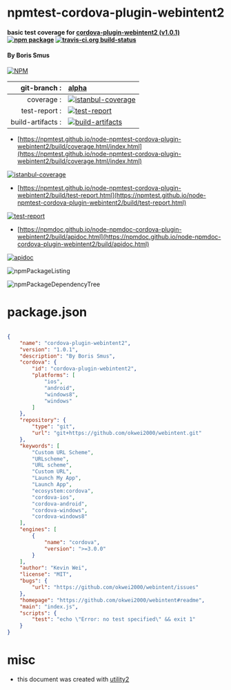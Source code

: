 # npmtest-cordova-plugin-webintent2

#### basic test coverage for  [cordova-plugin-webintent2 (v1.0.1)](https://github.com/okwei2000/webintent#readme)  [![npm package](https://img.shields.io/npm/v/npmtest-cordova-plugin-webintent2.svg?style=flat-square)](https://www.npmjs.org/package/npmtest-cordova-plugin-webintent2) [![travis-ci.org build-status](https://api.travis-ci.org/npmtest/node-npmtest-cordova-plugin-webintent2.svg)](https://travis-ci.org/npmtest/node-npmtest-cordova-plugin-webintent2)

#### By Boris Smus

[![NPM](https://nodei.co/npm/cordova-plugin-webintent2.png?downloads=true&downloadRank=true&stars=true)](https://www.npmjs.com/package/cordova-plugin-webintent2)

| git-branch : | [alpha](https://github.com/npmtest/node-npmtest-cordova-plugin-webintent2/tree/alpha)|
|--:|:--|
| coverage : | [![istanbul-coverage](https://npmtest.github.io/node-npmtest-cordova-plugin-webintent2/build/coverage.badge.svg)](https://npmtest.github.io/node-npmtest-cordova-plugin-webintent2/build/coverage.html/index.html)|
| test-report : | [![test-report](https://npmtest.github.io/node-npmtest-cordova-plugin-webintent2/build/test-report.badge.svg)](https://npmtest.github.io/node-npmtest-cordova-plugin-webintent2/build/test-report.html)|
| build-artifacts : | [![build-artifacts](https://npmtest.github.io/node-npmtest-cordova-plugin-webintent2/glyphicons_144_folder_open.png)](https://github.com/npmtest/node-npmtest-cordova-plugin-webintent2/tree/gh-pages/build)|

- [https://npmtest.github.io/node-npmtest-cordova-plugin-webintent2/build/coverage.html/index.html](https://npmtest.github.io/node-npmtest-cordova-plugin-webintent2/build/coverage.html/index.html)

[![istanbul-coverage](https://npmtest.github.io/node-npmtest-cordova-plugin-webintent2/build/screenCapture.buildCi.browser.%252Ftmp%252Fbuild%252Fcoverage.lib.html.png)](https://npmtest.github.io/node-npmtest-cordova-plugin-webintent2/build/coverage.html/index.html)

- [https://npmtest.github.io/node-npmtest-cordova-plugin-webintent2/build/test-report.html](https://npmtest.github.io/node-npmtest-cordova-plugin-webintent2/build/test-report.html)

[![test-report](https://npmtest.github.io/node-npmtest-cordova-plugin-webintent2/build/screenCapture.buildCi.browser.%252Ftmp%252Fbuild%252Ftest-report.html.png)](https://npmtest.github.io/node-npmtest-cordova-plugin-webintent2/build/test-report.html)

- [https://npmdoc.github.io/node-npmdoc-cordova-plugin-webintent2/build/apidoc.html](https://npmdoc.github.io/node-npmdoc-cordova-plugin-webintent2/build/apidoc.html)

[![apidoc](https://npmdoc.github.io/node-npmdoc-cordova-plugin-webintent2/build/screenCapture.buildCi.browser.%252Ftmp%252Fbuild%252Fapidoc.html.png)](https://npmdoc.github.io/node-npmdoc-cordova-plugin-webintent2/build/apidoc.html)

![npmPackageListing](https://npmtest.github.io/node-npmtest-cordova-plugin-webintent2/build/screenCapture.npmPackageListing.svg)

![npmPackageDependencyTree](https://npmtest.github.io/node-npmtest-cordova-plugin-webintent2/build/screenCapture.npmPackageDependencyTree.svg)



# package.json

```json

{
    "name": "cordova-plugin-webintent2",
    "version": "1.0.1",
    "description": "By Boris Smus",
    "cordova": {
        "id": "cordova-plugin-webintent2",
        "platforms": [
            "ios",
            "android",
            "windows8",
            "windows"
        ]
    },
    "repository": {
        "type": "git",
        "url": "git+https://github.com/okwei2000/webintent.git"
    },
    "keywords": [
        "Custom URL Scheme",
        "URLscheme",
        "URL scheme",
        "Custom URL",
        "Launch My App",
        "Launch App",
        "ecosystem:cordova",
        "cordova-ios",
        "cordova-android",
        "cordova-windows",
        "cordova-windows8"
    ],
    "engines": [
        {
            "name": "cordova",
            "version": ">=3.0.0"
        }
    ],
    "author": "Kevin Wei",
    "license": "MIT",
    "bugs": {
        "url": "https://github.com/okwei2000/webintent/issues"
    },
    "homepage": "https://github.com/okwei2000/webintent#readme",
    "main": "index.js",
    "scripts": {
        "test": "echo \"Error: no test specified\" && exit 1"
    }
}
```



# misc
- this document was created with [utility2](https://github.com/kaizhu256/node-utility2)
